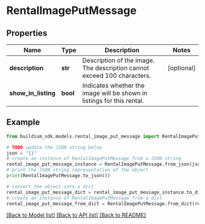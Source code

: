 # RentalImagePutMessage


## Properties

Name | Type | Description | Notes
------------ | ------------- | ------------- | -------------
**description** | **str** | Description of the image. The description cannot exceed 100 characters. | [optional] 
**show_in_listing** | **bool** | Indicates whether the image will be shown in listings for this rental. | 

## Example

```python
from buildium_sdk.models.rental_image_put_message import RentalImagePutMessage

# TODO update the JSON string below
json = "{}"
# create an instance of RentalImagePutMessage from a JSON string
rental_image_put_message_instance = RentalImagePutMessage.from_json(json)
# print the JSON string representation of the object
print(RentalImagePutMessage.to_json())

# convert the object into a dict
rental_image_put_message_dict = rental_image_put_message_instance.to_dict()
# create an instance of RentalImagePutMessage from a dict
rental_image_put_message_from_dict = RentalImagePutMessage.from_dict(rental_image_put_message_dict)
```
[[Back to Model list]](../README.md#documentation-for-models) [[Back to API list]](../README.md#documentation-for-api-endpoints) [[Back to README]](../README.md)


